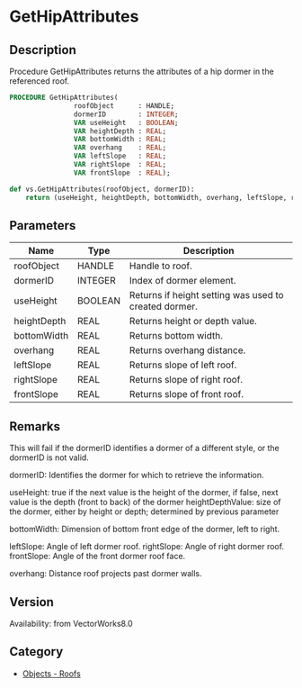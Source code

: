 # GetHipAttributes

## Description
Procedure GetHipAttributes returns the attributes of a hip dormer in the referenced roof.

```pascal
PROCEDURE GetHipAttributes(
				roofObject      : HANDLE;
				dormerID        : INTEGER;
				VAR useHeight   : BOOLEAN;
				VAR heightDepth : REAL;
				VAR bottomWidth : REAL;
				VAR overhang    : REAL;
				VAR leftSlope   : REAL;
				VAR rightSlope  : REAL;
				VAR frontSlope  : REAL);
```

```python
def vs.GetHipAttributes(roofObject, dormerID):
    return (useHeight, heightDepth, bottomWidth, overhang, leftSlope, rightSlope, frontSlope)
```

## Parameters
|Name|Type|Description|
|---|---|---|
|roofObject|HANDLE|Handle to roof.|
|dormerID|INTEGER|Index of dormer element.|
|useHeight|BOOLEAN|Returns if height setting was used to created dormer.|
|heightDepth|REAL|Returns height or depth value.|
|bottomWidth|REAL|Returns bottom width.|
|overhang|REAL|Returns overhang distance.|
|leftSlope|REAL|Returns slope of left roof.|
|rightSlope|REAL|Returns slope of right roof.|
|frontSlope|REAL|Returns slope of front roof.|

## Remarks
This will fail if the dormerID identifies a dormer of a different style, or the dormerID is not valid.

dormerID: Identifies the dormer for which to retrieve the information.

useHeight: true if the next value is the height of the dormer, if false, next value is the depth (front to back) of the dormer
heightDepthValue: size of the dormer, either by height or depth; determined by previous parameter

bottomWidth: Dimension of bottom front edge of the dormer, left to right.

leftSlope: Angle of left dormer roof.
rightSlope: Angle of right dormer roof.
frontSlope: Angle of the front dormer roof face.

overhang: Distance roof projects past dormer walls.

## Version
Availability: from VectorWorks8.0

## Category
* [Objects - Roofs](../Categories/Objects%20-%20Roofs.md)
